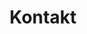 ---
title: "Kontakt"
meta_title: ""
description: "this is meta description"
draft: false

# Contact Information
phone: "+49 228 287 13405"
phone_hours: "Montag - Freitag: 9:00 - 17:00 Uhr"
email: "Thomas.Ach@ukbonn.de"
---
